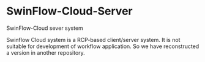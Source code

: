 # SwinFlow-Cloud-Server
SwinFlow-Cloud sever system


Swinflow Cloud system is a RCP-based client/server system. It is not suitable for development of workflow application. So we have reconstructed a version in another repository.
